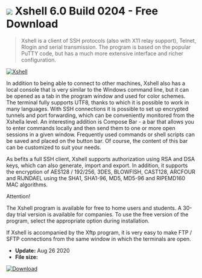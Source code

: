 # ![](https://cdn.softexe.net/static/icon/win.gif) Xshell 6.0 Build 0204 - Free Download

> Xshell is a client of SSH protocols (also with X11 relay support), Telnet, Rlogin and serial transmission. The program is based on the popular PuTTY code, but has a much more extensive interface and richer configuration.

[![Xshell](https://gallery.dpcdn.pl/imgc/Tools/1456/g_-_420x350_1.5_-_x20110111151205_00.png)](https://softexe.net/win/internet/network/xshell:abRR.html)

In addition to being able to connect to other machines, Xshell also has a local console that is very similar to the Windows command line, but it can be opened as a tab in the program window and used for color schemes. The terminal fully supports UTF8, thanks to which it is possible to work in many languages. With SSH connections it is possible to set up encrypted tunnels and port forwarding, which can be conveniently monitored from the Xshella level. An interesting addition is Compose Bar - a bar that allows you to enter commands locally and then send them to one or more open sessions in a given window. Frequently used commands or shell scripts can be saved and placed on the button bar. Of course, the content of this bar can be customized to suit your needs. 
 
 
 As befits a full SSH client, Xshell supports authorization using RSA and DSA keys, which can also generate, import and export. In addition, it supports the encryption of AES128 / 192/256, 3DES, BLOWFISH, CAST128, ARCFOUR and RIJNDAEL using the SHA1, SHA1-96, MD5, MD5-96 and RIPEMD160 MAC algorithms. 
 
 
 Attention!
 
 The Xshell program is available for free to home users and students. A 30-day trial version is available for companies. To use the free version of the program, select the appropriate option during installation.
 
 If Xshell is accompanied by the Xftp program, it is very easy to make FTP / SFTP connections from the same window in which the terminals are open.


- **Update:** Aug 26 2020
- **File size:** 

[![Download](https://cdn.softexe.net/static/img/download.png)](https://softexe.net/win/internet/network/xshell:abRR.html)

